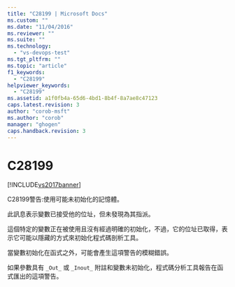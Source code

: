 ```yaml
---
title: "C28199 | Microsoft Docs"
ms.custom: ""
ms.date: "11/04/2016"
ms.reviewer: ""
ms.suite: ""
ms.technology: 
  - "vs-devops-test"
ms.tgt_pltfrm: ""
ms.topic: "article"
f1_keywords: 
  - "C28199"
helpviewer_keywords: 
  - "C28199"
ms.assetid: a1f0fb4a-65d6-4bd1-8b4f-8a7ae8c47123
caps.latest.revision: 3
author: "corob-msft"
ms.author: "corob"
manager: "ghogen"
caps.handback.revision: 3
---
```

# C28199
[!INCLUDE[vs2017banner](../code-quality/includes/vs2017banner.md)]

C28199警告:使用可能未初始化的記憶體。  
  
 此訊息表示變數已接受他的位址，但未發現為其指派。  
  
 這個特定的變數正在被使用且沒有經過明確的初始化，不過，它的位址已取得，表示它可能以隱藏的方式來初始化程式碼剖析工具。  
  
 當變數初始化在函式之外，可能會產生這項警告的模糊錯誤。  
  
 如果參數具有 `_Out_` 或 `_Inout_` 附註和變數未初始化，程式碼分析工具報告在函式匯出的這項警告。